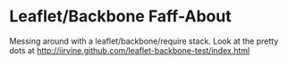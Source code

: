 Leaflet/Backbone Faff-About
===========================

Messing around with a leaflet/backbone/require stack. Look at the pretty dots at http://iirvine.github.com/leaflet-backbone-test/index.html